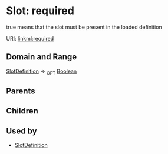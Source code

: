 
# Slot: required


true means that the slot must be present in the loaded definition

URI: [linkml:required](https://w3id.org/linkml/required)


## Domain and Range

[SlotDefinition](SlotDefinition.md) ->  <sub>OPT</sub> [Boolean](types/Boolean.md)

## Parents


## Children


## Used by

 * [SlotDefinition](SlotDefinition.md)
